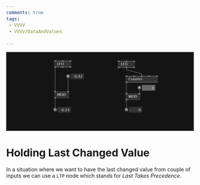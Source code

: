 ```yaml
---
comments: true
tags:
 - VVVV
 - VVVV/DataAndValues

---
```


![Wrap Value At Maximum Value with MOD Img](../img/WrapValueAtMaxValueMOD.png)

# Holding Last Changed Value
In a situation where we want to have the last changed value from couple of inputs we can use a `LTP` node which stands for *Last Takes Precedence*.
